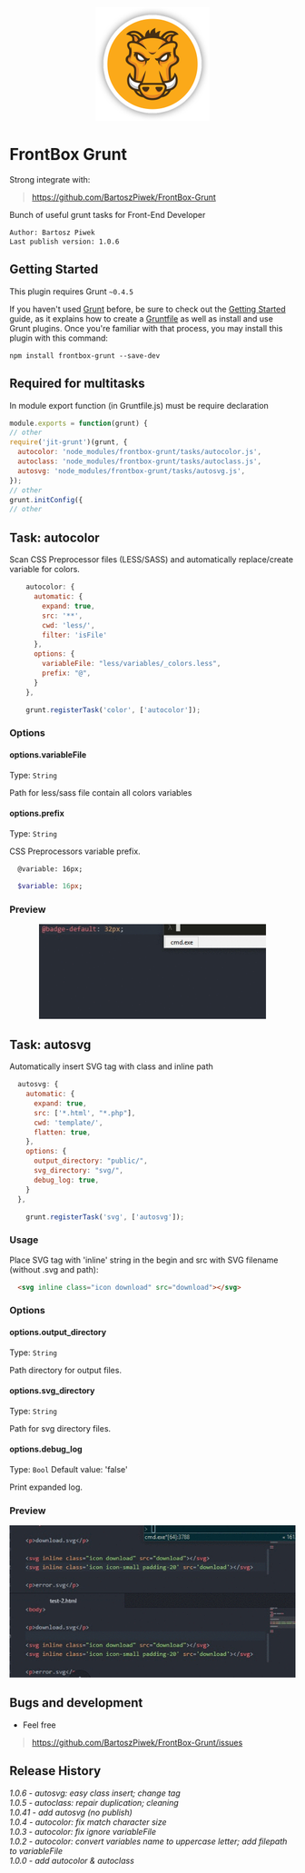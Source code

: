<p align="center">
  <img src="/gitfiles/grunt-logo.png" width="200" height="200" alt="Grunt Logo"/>
</p>

# FrontBox Grunt

Strong integrate with:

> https://github.com/BartoszPiwek/FrontBox-Grunt

Bunch of useful grunt tasks for Front-End Developer
```
Author: Bartosz Piwek
Last publish version: 1.0.6
```

## Getting Started
This plugin requires Grunt `~0.4.5`

If you haven't used [Grunt](http://gruntjs.com/) before, be sure to check out the [Getting Started](http://gruntjs.com/getting-started) guide, as it explains how to create a [Gruntfile](http://gruntjs.com/sample-gruntfile) as well as install and use Grunt plugins. Once you're familiar with that process, you may install this plugin with this command:

```shell
npm install frontbox-grunt --save-dev
```

## Required for multitasks
In module export function (in Gruntfile.js) must be require declaration
```js
module.exports = function(grunt) {
// other
require('jit-grunt')(grunt, {
  autocolor: 'node_modules/frontbox-grunt/tasks/autocolor.js',
  autoclass: 'node_modules/frontbox-grunt/tasks/autoclass.js',
  autosvg: 'node_modules/frontbox-grunt/tasks/autosvg.js',
});
// other
grunt.initConfig({
// other
```

## Task: autocolor

Scan CSS Preprocessor files (LESS/SASS) and automatically replace/create variable for colors.

```js
    autocolor: {
      automatic: {
        expand: true,
        src: '**',
        cwd: 'less/',
        filter: 'isFile'
      },
      options: {
        variableFile: "less/variables/_colors.less",
        prefix: "@",
      }
    },
```

```js
    grunt.registerTask('color', ['autocolor']);
```

### Options

#### options.variableFile
Type: `String`

Path for less/sass file contain all colors variables

#### options.prefix
Type: `String`

CSS Preprocessors variable prefix.
```less
  @variable: 16px;
```
```sass
  $variable: 16px;
```

### Preview
<p align="center">
  <img src="/gitfiles/autocolor.gif" width="400" alt="Task: autocolor"/>
</p>

## Task: autosvg

Automatically insert SVG tag with class and inline path

```js
  autosvg: {
    automatic: {
      expand: true,
      src: ['*.html', "*.php"],
      cwd: 'template/',
      flatten: true,
    },
    options: {
      output_directory: "public/",
      svg_directory: "svg/",
      debug_log: true,
    }
  },
```

```js
    grunt.registerTask('svg', ['autosvg']);
```

### Usage

Place SVG tag with 'inline' string in the begin and src with SVG filename (without .svg and path):

```html
  <svg inline class="icon download" src="download"></svg>
```

### Options

#### options.output_directory
Type: `String`

Path directory for output files.

#### options.svg_directory
Type: `String`

Path for svg directory files.

#### options.debug_log
Type: `Bool` Default value: 'false'

Print expanded log.

### Preview
<p align="center">
  <img src="/gitfiles/autosvg.gif" width="600" alt="Task: autosvg"/>
</p>


## Bugs and development
>
- Feel free
> https://github.com/BartoszPiwek/FrontBox-Grunt/issues

## Release History
_1.0.6 - autosvg: easy class insert; change tag_
<br>
_1.0.5 - autoclass: repair duplication; cleaning_
<br>
_1.0.41 - add autosvg (no publish)_
<br>
_1.0.4 - autocolor: fix match character size_
<br>
_1.0.3 - autocolor: fix ignore variableFile_
<br>
_1.0.2 - autocolor: convert variables name to uppercase letter; add filepath to variableFile_
<br>
_1.0.0 - add autocolor & autoclass_
